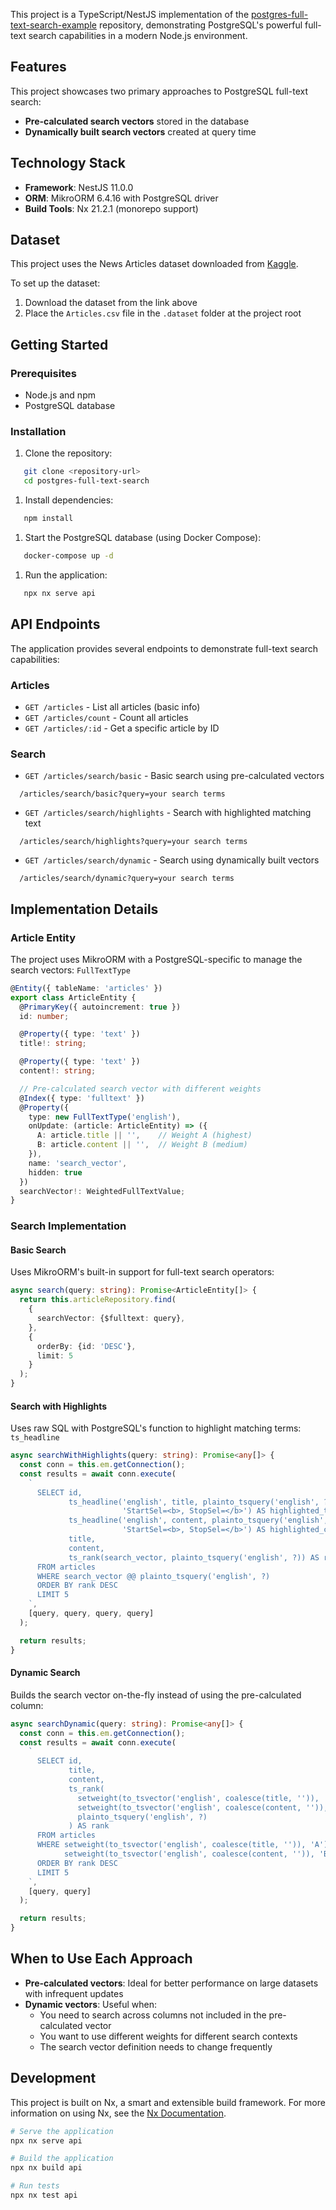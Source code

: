 This project is a TypeScript/NestJS implementation of the [postgres-full-text-search-example](https://github.com/andfadeev/postgres-full-text-search-example) repository, demonstrating PostgreSQL's powerful full-text search capabilities in a modern Node.js environment.
## Features
This project showcases two primary approaches to PostgreSQL full-text search:
- **Pre-calculated search vectors** stored in the database
- **Dynamically built search vectors** created at query time

## Technology Stack
- **Framework**: NestJS 11.0.0
- **ORM**: MikroORM 6.4.16 with PostgreSQL driver
- **Build Tools**: Nx 21.2.1 (monorepo support)

## Dataset
This project uses the News Articles dataset downloaded from [Kaggle](https://www.kaggle.com/datasets/asad1m9a9h6mood/news-articles?resource=download).

To set up the dataset:
1. Download the dataset from the link above
2. Place the `Articles.csv` file in the `.dataset` folder at the project root


## Getting Started
### Prerequisites
- Node.js and npm
- PostgreSQL database

### Installation
1. Clone the repository:
``` sh
   git clone <repository-url>
   cd postgres-full-text-search
```
1. Install dependencies:
``` sh
   npm install
```
1. Start the PostgreSQL database (using Docker Compose):
``` sh
   docker-compose up -d
```
1. Run the application:
``` sh
   npx nx serve api
```
## API Endpoints
The application provides several endpoints to demonstrate full-text search capabilities:
### Articles
- `GET /articles` - List all articles (basic info)
- `GET /articles/count` - Count all articles
- `GET /articles/:id` - Get a specific article by ID

### Search
- `GET /articles/search/basic` - Basic search using pre-calculated vectors
``` 
  /articles/search/basic?query=your search terms
```
- `GET /articles/search/highlights` - Search with highlighted matching text
``` 
  /articles/search/highlights?query=your search terms
```
- `GET /articles/search/dynamic` - Search using dynamically built vectors
``` 
  /articles/search/dynamic?query=your search terms
```
## Implementation Details
### Article Entity
The project uses MikroORM with a PostgreSQL-specific to manage the search vectors: `FullTextType`
``` typescript
@Entity({ tableName: 'articles' })
export class ArticleEntity {
  @PrimaryKey({ autoincrement: true })
  id: number;

  @Property({ type: 'text' })
  title!: string;

  @Property({ type: 'text' })
  content!: string;

  // Pre-calculated search vector with different weights
  @Index({ type: 'fulltext' })
  @Property({
    type: new FullTextType('english'),
    onUpdate: (article: ArticleEntity) => ({
      A: article.title || '',    // Weight A (highest)
      B: article.content || '',  // Weight B (medium)
    }),
    name: 'search_vector',
    hidden: true
  })
  searchVector!: WeightedFullTextValue;
}
```
### Search Implementation
#### Basic Search
Uses MikroORM's built-in support for full-text search operators:
``` typescript
async search(query: string): Promise<ArticleEntity[]> {
  return this.articleRepository.find(
    {
      searchVector: {$fulltext: query},
    },
    {
      orderBy: {id: 'DESC'},
      limit: 5
    }
  );
}
```
#### Search with Highlights
Uses raw SQL with PostgreSQL's function to highlight matching terms: `ts_headline`
``` typescript
async searchWithHighlights(query: string): Promise<any[]> {
  const conn = this.em.getConnection();
  const results = await conn.execute(
    `
      SELECT id,
             ts_headline('english', title, plainto_tsquery('english', ?),
                         'StartSel=<b>, StopSel=</b>') AS highlighted_title,
             ts_headline('english', content, plainto_tsquery('english', ?),
                         'StartSel=<b>, StopSel=</b>') AS highlighted_content,
             title,
             content,
             ts_rank(search_vector, plainto_tsquery('english', ?)) AS rank
      FROM articles
      WHERE search_vector @@ plainto_tsquery('english', ?)
      ORDER BY rank DESC
      LIMIT 5
    `,
    [query, query, query, query]
  );

  return results;
}
```
#### Dynamic Search
Builds the search vector on-the-fly instead of using the pre-calculated column:
``` typescript
async searchDynamic(query: string): Promise<any[]> {
  const conn = this.em.getConnection();
  const results = await conn.execute(
    `
      SELECT id,
             title,
             content,
             ts_rank(
               setweight(to_tsvector('english', coalesce(title, '')), 'A') ||
               setweight(to_tsvector('english', coalesce(content, '')), 'B'),
               plainto_tsquery('english', ?)
             ) AS rank
      FROM articles
      WHERE setweight(to_tsvector('english', coalesce(title, '')), 'A') ||
            setweight(to_tsvector('english', coalesce(content, '')), 'B') @@ plainto_tsquery('english', ?)
      ORDER BY rank DESC
      LIMIT 5
    `,
    [query, query]
  );

  return results;
}
```
## When to Use Each Approach
- **Pre-calculated vectors**: Ideal for better performance on large datasets with infrequent updates
- **Dynamic vectors**: Useful when:
  - You need to search across columns not included in the pre-calculated vector
  - You want to use different weights for different search contexts
  - The search vector definition needs to change frequently

## Development
This project is built on Nx, a smart and extensible build framework. For more information on using Nx, see the [Nx Documentation](https://nx.dev).
``` sh
# Serve the application
npx nx serve api

# Build the application
npx nx build api

# Run tests
npx nx test api
``` 
